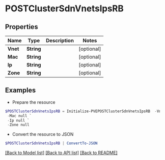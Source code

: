 # POSTClusterSdnVnetsIpsRB
## Properties

Name | Type | Description | Notes
------------ | ------------- | ------------- | -------------
**Vnet** | **String** |  | [optional] 
**Mac** | **String** |  | [optional] 
**Ip** | **String** |  | [optional] 
**Zone** | **String** |  | [optional] 

## Examples

- Prepare the resource
```powershell
$POSTClusterSdnVnetsIpsRB = Initialize-PVEPOSTClusterSdnVnetsIpsRB  -Vnet null `
 -Mac null `
 -Ip null `
 -Zone null
```

- Convert the resource to JSON
```powershell
$POSTClusterSdnVnetsIpsRB | ConvertTo-JSON
```

[[Back to Model list]](../README.md#documentation-for-models) [[Back to API list]](../README.md#documentation-for-api-endpoints) [[Back to README]](../README.md)

